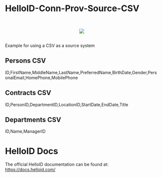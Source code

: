 # HelloID-Conn-Prov-Source-CSV
<br />
<p align="center">
  <img src="https://www.tools4ever.nl/connector-logos/csv-logo.png">
</p>
<br />
Example for using a CSV as a source system

## Persons CSV
ID,FirstName,MiddleName,LastName,PreferredName,BirthDate,Gender,PersonalEmail,HomePhone,MobilePhone

## Contracts CSV
ID,PersonID,DepartmentID,LocationID,StartDate,EndDate,Title

## Departments CSV
ID,Name,ManagerID

# HelloID Docs
The official HelloID documentation can be found at: https://docs.helloid.com/
